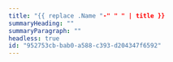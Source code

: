 ```yaml
---
title: "{{ replace .Name "-" " " | title }}
summaryHeading: ""
summaryParagraph: ""
headless: true
id: "952753cb-bab0-a588-c393-d204347f6592"
---
```

